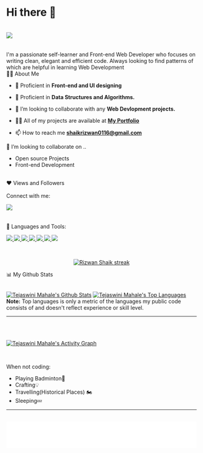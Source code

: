 

 <h1>Hi there 👋</h1>

<br/><img src="https://readme-typing-svg.herokuapp.com?font=Architects+Daughter&amp;color=FF7722&amp;size=30&amp;lines=Hey!+It's+Rizwan+Shaik!;Learning+Web+Development...;" style="max-width: 100%;">

<br/>
I'm a passionate self-learner and Front-end Web Developer 
<!-- skilled in MERN Stack -->
who focuses 
on writing clean, elegant and efficient code. Always looking to find patterns of which are 
helpful in learning Web Development
<br/>
 🙋‍♂️ About Me

- 🔭  Proficient in **Front-end and UI designing** 

- 🌱 Proficient in **Data Structures and Algorithms.** 

- 👯 I’m looking to collaborate with any **Web Devlopment projects.** 

- 👨‍💻 All of my projects are available at **[My Portfolio](https://tejaswini-mahale.vercel.app//)**<br/>

- 📫 How to reach me **shaikrizwan0116@gmail.com**<br/>


👯 I’m looking to collaborate on ..
<ul>
  <li>Open source Projects</li>
  <li>Front-end Development</li>
</ul>
<br/>
❤ Views and Followers <br/>
<a href="https://github.com/Shaikrizwan0116/github-profile-views-counter">
   
</a>


<br/>
Connect with me:
<br/>
<p align="left">

<a href = "https://www.linkedin.com/in/tejaswini-mahale-a78062232/"><img src="https://img.icons8.com/fluent/48/000000/linkedin.png"/></a>
<!-- <a href = "https://www.instagram.com/nayan_ingale/"><img src="https://img.icons8.com/fluent/48/000000/instagram-new.png"/></a> -->

</p>

<br/>
 🚀 Languages and Tools:

<p align="left"> 
    <a href="https://reactjs.org/" target="_blank"> <img src="https://img.icons8.com/color/48/000000/react-native.png"/> </a>
    <a href="https://developer.mozilla.org/en-US/docs/Web/JavaScript" target="_blank"> <img src="https://img.icons8.com/color/48/000000/javascript.png"/> </a> 
    <a href="https://www.w3.org/html/" target="_blank"> <img src="https://img.icons8.com/color/48/000000/html-5.png"/> </a> 
    <a href="https://www.w3schools.com/css/" target="_blank"> <img src="https://img.icons8.com/color/48/000000/css3.png"/> </a> 
    <a href="https://getbootstrap.com" target="_blank"> <img src="https://img.icons8.com/color/48/000000/bootstrap.png"/> </a>
<!--     <a style="padding-right:8px;" href="https://nodejs.org" target="_blank"> <img src="https://img.icons8.com/color/48/000000/nodejs.png"/> </a>  -->
<!--     <a href="https://www.mongodb.com/" target="_blank"> <img src="https://raw.githubusercontent.com/devicons/devicon/master/icons/mongodb/mongodb-original-wordmark.svg" alt="mongodb" width="48" height="48"/> </a>  -->
    <a href="https://redux.js.org" target="_blank"> <img src="https://img.icons8.com/color/48/000000/redux.png"/> </a>
<!--     <a href="https://expressjs.com" target="_blank"> <img src="https://raw.githubusercontent.com/devicons/devicon/master/icons/express/express-original-wordmark.svg" alt="express" width="40" height="40"/> </a> -->
<!--     <a href="https://postman.com" target="_blank"> <img src="https://www.vectorlogo.zone/logos/getpostman/getpostman-icon.svg" alt="postman" width="45" height="45"/> </a>    -->
    <a href="https://git-scm.com/" target="_blank"> <img src="https://img.icons8.com/color/48/000000/git.png"/> </a> 
    
</p>

<!-- [![React Badge](https://img.shields.io/badge/-React-61DBFB?style=for-the-badge&labelColor=black&logo=react&logoColor=61DBFB)](#)  [![Javascript Badge](https://img.shields.io/badge/-Javascript-F0DB4F?style=for-the-badge&labelColor=black&logo=javascript&logoColor=F0DB4F)](#) [![Typescript Badge](https://img.shields.io/badge/-Typescript-007acc?style=for-the-badge&labelColor=black&logo=typescript&logoColor=007acc)](#) [![Nodejs Badge](https://img.shields.io/badge/-Nodejs-3C873A?style=for-the-badge&labelColor=black&logo=node.js&logoColor=3C873A)](#) [![GraphQL Badge](https://img.shields.io/badge/-GraphQl-e535ab?style=for-the-badge&labelColor=black&logo=node.js&logoColor=e535ab)](#) -->
<br/>

<p align="center">
    <a href="https://github.com/Shaikrizwan/github-readme-streak-stats">
        <img title="🔥 Get streak stats for your profile at git.io/streak-stats" alt="Rizwan Shaik streak" src="https://github-readme-streak-stats.herokuapp.com/?user=RizwanShaik&theme=black-ice&hide_border=true&stroke=0000&background=060A0CD0"/>
    </a>
</p>

 📊 My Github Stats


  <br/>
    <a href="https://github.com/TejaswiniMahale/github-readme-stats"><img alt="Tejaswini Mahale's Github Stats" src="https://github-readme-stats.vercel.app/api?username=TejaswiniMahale&show_icons=true&count_private=true&theme=react&hide_border=true&bg_color=0D1117" /></a>
  <a href="https://github.com/TejaswiniMahale/github-readme-stats"><img alt="Tejaswini Mahale's Top Languages" src="https://github-readme-stats.vercel.app/api/top-langs/?username=TejaswiniMahale&langs_count=8&count_private=true&layout=compact&theme=react&hide_border=true&bg_color=0D1117" /></a>
  <br/>
  <b>Note:</b> Top languages is only a metric of the languages my public code consists of and doesn't reflect experience or skill level.

---
<br/>
<br/>



<a href="https://github.com/TejaswiniMahale/github-readme-activity-graph"><img alt="Tejaswini Mahale's Activity Graph" src="https://activity-graph.herokuapp.com/graph?username=TejaswiniMahale&bg_color=0D1117&color=5BCDEC&line=5BCDEC&point=FFFFFF&hide_border=true" /></a>

<br/>

When not coding:<br>
- Playing Badminton🏸<br>
- Crafting💡<br>
- Travelling(Historical Places) 🏍️<br>
- Sleeping💤<br>

----

<code>
<a target="_blank" rel="noopener noreferrer" href="https://github.com/Kushal997-das/Kushal997-das/blob/master/Profile%20generator/marquee.svg"><img align="center" height="70" alt="Thanks" width="100%" src="https://github.com/Kushal997-das/Kushal997-das/raw/master/Profile%20generator/marquee.svg" style="max-width: 100%;"></a>
</code>
